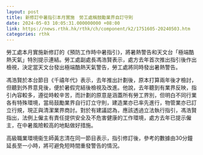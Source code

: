 ```yaml
---
layout: post
title: 新修訂中暑指引本月實施　勞工處稱鼓勵業界自訂守則
date: 2024-05-03 10:05:31.000000000 +08:00
link: https://news.rthk.hk/rthk/ch/component/k2/1751605-20240503.htm
categories: rthk
---
```


勞工處本月實施新修訂的《預防工作時中暑指引》，將暑熱警告和天文台「極端酷熱天氣」特別提示連結。勞工處副處長馮浩賢表示，處方去年首次推出指引後作出檢視，決定當天文台發出極端酷熱天氣警告，勞工處將同時發出暑熱警告。

馮浩賢於本台節目《千禧年代》表示，去年推出計劃後，原本打算兩年後才檢討，但聽到外界意見後，便於暑假完結後檢視及改進。他說，去年聽到有業界反映，指引內容較多，遵從時較辛苦，而計劃的原意是涵蓋所有勞工界別，但明白不同行業各有特殊環境，當局鼓勵業界自行訂立守則，建造業亦已率先進行，物管業亦已訂立行規，現正與清潔業界商討。對於有建議認為，應該透過立法執行指引，馮浩賢指出，法例上僱主有責任提供安全及不危害健康的工作環境，處方去年已提示僱主，在中暑風險較高的地點做好措施。

高級職業環境衞生師黃志清在同一節目表示，指引修訂後，參考的數據由30分鐘延長至一小時，將可避免短時間重發警告的情況。
